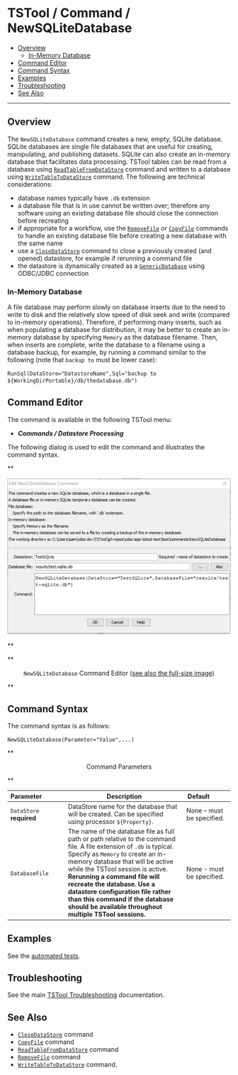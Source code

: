 # TSTool / Command / NewSQLiteDatabase #

*   [Overview](#overview)
    +   [In-Memory Database](#in-memory-database)
*   [Command Editor](#command-editor)
*   [Command Syntax](#command-syntax)
*   [Examples](#examples)
*   [Troubleshooting](#troubleshooting)
*   [See Also](#see-also)

-------------------------

## Overview ##

The `NewSQLiteDatabase` command creates a new, empty, SQLite database.
SQLite databases are single file databases that are useful for creating,
manipulating, and publishing datasets.
SQLite can also create an in-memory database that facilitates data processing.
TSTool tables can be read from a database using
[`ReadTableFromDataStore`](../ReadTableFromDataStore/ReadTableFromDataStore.md) command
and written to a database using
[`WriteTableToDataStore`](../WriteTableToDataStore/WriteTableToDataStore.md) command.
The following are technical considerations:

*   database names typically have `.db` extension
*   a database file that is in use cannot be written over; therefore any software
    using an existing database file should close the connection before recreating
*   if appropriate for a workflow, use the [`RemoveFile`](../RemoveFile/RemoveFile.md) or [`CopyFile`](../CopyFile/CopyFile.md)
    commands to handle an existing database file before creating a new database with the same name
*   use a [`CloseDataStore`](../CloseDataStore/CloseDataStore.md) command to close a previously created (and opened) datastore,
    for example if rerunning a command file
*   the datastore is dynamically created as a
    [`GenericDatabase`](../../datastore-ref/GenericDatabase/GenericDatabase.md) using ODBC/JDBC connection

### In-Memory Database

A file database may perform slowly on database inserts due to the need to write to disk and 
the relatively slow speed of disk seek and write (compared to in-memory operations).
Therefore, if performing many inserts, such as when populating a database for distribution,
it may be better to create an in-memory database by specifying `Memory` as the database filename.
Then, when inserts are complete, write the database to a filename using a database backup,
for example, by running a command similar to the following (note that `backup to` must be lower case):

```
RunSql(DataStore="DatastoreName",Sql="backup to ${WorkingDirPortable}/db/thedatabase.db")
```

## Command Editor ##

The command is available in the following TSTool menu:

*   ***Commands / Datastore Processing***

The following dialog is used to edit the command and illustrates the command syntax.

**<p style="text-align: center;">
![NewSQLiteDatabase command editor](NewSQLiteDatabase.png)
</p>**

**<p style="text-align: center;">
`NewSQLiteDatabase` Command Editor (<a href="../NewSQLiteDatabase.png">see also the full-size image</a>)
</p>**

## Command Syntax ##

The command syntax is as follows:

```text
NewSQLiteDatabase(Parameter="Value",...)
```
**<p style="text-align: center;">
Command Parameters
</p>**

| **Parameter**&nbsp;&nbsp;&nbsp;&nbsp;&nbsp;&nbsp;&nbsp;&nbsp;&nbsp;&nbsp;&nbsp;&nbsp; | **Description** | **Default**&nbsp;&nbsp;&nbsp;&nbsp;&nbsp;&nbsp;&nbsp;&nbsp;&nbsp;&nbsp; |
| --------------|-----------------|----------------- |
|`DataStore`<br>**required**|DataStore name for the database that will be created.  Can be specified using processor `${Property}`.|None – must be specified.|
|`DatabaseFile`|The name of the database file as full path or path relative to the command file.  A file extension of `.db` is typical.  Specify as `Memory` to create an in-memory database that will be active while the TSTool session is active. **Rerunning a command file will recreate the database.  Use a datastore configuration file rather than this command if the database should be available throughout multiple TSTool sessions.**|None - must be specified.|

## Examples ##

See the [automated tests](https://github.com/OpenCDSS/cdss-app-tstool-test/tree/master/test/commands/NewSQLiteDatabase).

## Troubleshooting ##

See the main [TSTool Troubleshooting](../../troubleshooting/troubleshooting.md) documentation.

## See Also ##

*   [`CloseDataStore`](../CloseDataStore/CloseDataStore.md) command
*   [`CopyFile`](../CopyFile/CopyFile.md) command
*   [`ReadTableFromDataStore`](../ReadTableFromDataStore/ReadTableFromDataStore.md) command
*   [`RemoveFile`](../RemoveFile/RemoveFile.md) command
*   [`WriteTableToDataStore`](../WriteTableToDataStore/WriteTableToDataStore.md) command.
